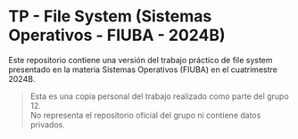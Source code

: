 # TP - File System (Sistemas Operativos - FIUBA - 2024B)

Este repositorio contiene una versión del trabajo práctico de file system presentado en la materia Sistemas Operativos (FIUBA) en el cuatrimestre 2024B.

> Esta es una copia personal del trabajo realizado como parte del grupo 12.  
No representa el repositorio oficial del grupo ni contiene datos privados.

